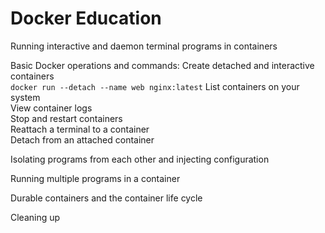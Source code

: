 # Docker Education

Running interactive and daemon terminal programs in containers

Basic Docker operations and commands:
Create detached and interactive containers    
`docker run --detach --name web nginx:latest`
List containers on your system                  
View container logs                  
Stop and restart containers                  
Reattach a terminal to a container                  
Detach from an attached container

Isolating programs from each other and injecting configuration

Running multiple programs in a container 

Durable containers and the container life cycle  

Cleaning up

